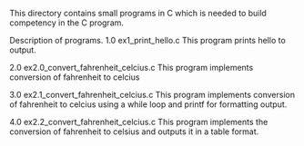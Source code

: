 This directory contains small programs in C which is needed to build competency in the C program.

Description of programs.
1.0 ex1_print_hello.c
This program prints hello to output.


2.0 ex2.0_convert_fahrenheit_celcius.c
This program implements conversion of fahrenheit to celcius

3.0 ex2.1_convert_fahrenheit_celcius.c
This program implements conversion of fahrenheit to celcius using a while loop and printf for formatting output.

4.0 ex2.2_convert_fahrenheit_celcius.c
This program implements the conversion of fahrenheit to celsius and outputs it in a table format.

